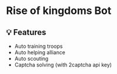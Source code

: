 # Rise of kingdoms Bot

## 💡 Features
- Auto training troops
- Auto helping alliance
- Auto scouting
- Captcha solving (with 2captcha api key)